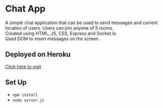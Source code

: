 # Chat App

A simple chat application that can be used to send messages and current location of users. Users can join anyone of 5 rooms. \
Created using HTML, JS, CSS, Express and Socket.Io \
Used DOM to insert messages on the screen.

## Deployed on Heroku
[Click here to visit](https://secret-temple-95147.herokuapp.com/)

## Set Up
* ```npm install``` 
* ```node server.js```

